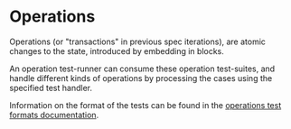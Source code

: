 # Operations

Operations (or "transactions" in previous spec iterations),
 are atomic changes to the state, introduced by embedding in blocks.

An operation test-runner can consume these operation test-suites,
 and handle different kinds of operations by processing the cases using the specified test handler.

Information on the format of the tests can be found in the [operations test formats documentation](../../formats/operations/README.md).
